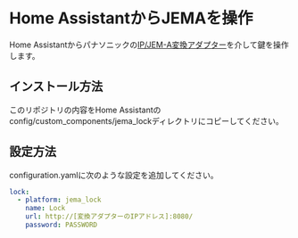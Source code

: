 # Home AssistantからJEMAを操作

Home Assistantからパナソニックの[IP/JEM-A変換アダプター](https://www2.panasonic.biz/scvb/a2A/opnItemDetail?contents_view_flg=1&item_cd=HF-JA2-W&item_no=HF-JA2-W&b_cd=501&vcata_flg=1&simple_search_flg=&itmcmp_link_flg=&itmcmp_add_flg=)を介して鍵を操作します。

## インストール方法

このリポジトリの内容をHome Assistantのconfig/custom_components/jema_lockディレクトリにコピーしてください。

## 設定方法

configuration.yamlに次のような設定を追加してください。

```yaml
lock:
  - platform: jema_lock
    name: Lock
    url: http://[変換アダプターのIPアドレス]:8080/
    password: PASSWORD
```